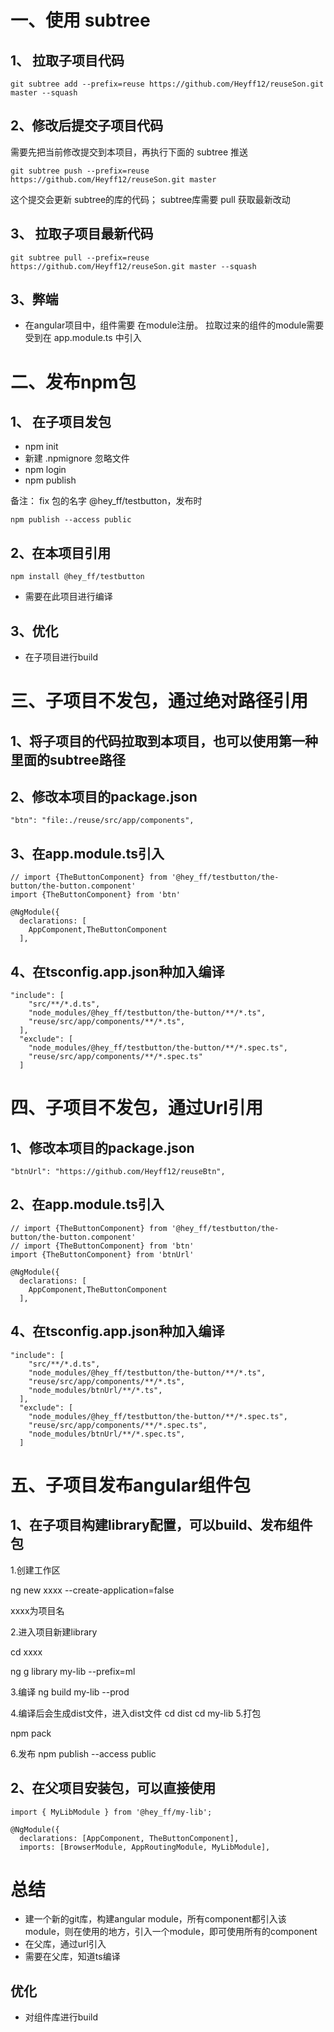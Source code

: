 # 一、使用 subtree  

## 1、 拉取子项目代码  

```
git subtree add --prefix=reuse https://github.com/Heyff12/reuseSon.git master --squash
```

## 2、修改后提交子项目代码  

需要先把当前修改提交到本项目，再执行下面的 subtree 推送

```
git subtree push --prefix=reuse https://github.com/Heyff12/reuseSon.git master
```

这个提交会更新 subtree的库的代码； subtree库需要 pull 获取最新改动

## 3、 拉取子项目最新代码  

```
git subtree pull --prefix=reuse https://github.com/Heyff12/reuseSon.git master --squash
```


## 3、弊端

* 在angular项目中，组件需要 在module注册。 拉取过来的组件的module需要受到在 app.module.ts 中引入  

# 二、发布npm包  

## 1、 在子项目发包

* npm init
* 新建 .npmignore 忽略文件
* npm login
* npm publish

备注： fix 包的名字  @hey_ff/testbutton，发布时  
```
npm publish --access public
```

## 2、在本项目引用 

```
npm install @hey_ff/testbutton
```
* 需要在此项目进行编译  


## 3、优化  

* 在子项目进行build


# 三、子项目不发包，通过绝对路径引用  

## 1、将子项目的代码拉取到本项目，也可以使用第一种里面的subtree路径  

## 2、修改本项目的package.json
```
"btn": "file:./reuse/src/app/components",
```

## 3、在app.module.ts引入

```
// import {TheButtonComponent} from '@hey_ff/testbutton/the-button/the-button.component'
import {TheButtonComponent} from 'btn'

@NgModule({
  declarations: [
    AppComponent,TheButtonComponent
  ],
```

## 4、在tsconfig.app.json种加入编译

```
"include": [
    "src/**/*.d.ts",
    "node_modules/@hey_ff/testbutton/the-button/**/*.ts",
    "reuse/src/app/components/**/*.ts",
  ],
  "exclude": [
    "node_modules/@hey_ff/testbutton/the-button/**/*.spec.ts",
    "reuse/src/app/components/**/*.spec.ts"
  ]
```

# 四、子项目不发包，通过Url引用  

## 1、修改本项目的package.json
```
"btnUrl": "https://github.com/Heyff12/reuseBtn",
```

## 2、在app.module.ts引入

```
// import {TheButtonComponent} from '@hey_ff/testbutton/the-button/the-button.component'
// import {TheButtonComponent} from 'btn'
import {TheButtonComponent} from 'btnUrl'

@NgModule({
  declarations: [
    AppComponent,TheButtonComponent
  ],
```

## 4、在tsconfig.app.json种加入编译

```
"include": [
    "src/**/*.d.ts",
    "node_modules/@hey_ff/testbutton/the-button/**/*.ts",
    "reuse/src/app/components/**/*.ts",
    "node_modules/btnUrl/**/*.ts",
  ],
  "exclude": [
    "node_modules/@hey_ff/testbutton/the-button/**/*.spec.ts",
    "reuse/src/app/components/**/*.spec.ts",
    "node_modules/btnUrl/**/*.spec.ts",
  ]
```

# 五、子项目发布angular组件包

## 1、在子项目构建library配置，可以build、发布组件包

1.创建工作区

ng new xxxx --create-application=false  

xxxx为项目名

2.进入项目新建library

cd xxxx

ng g library my-lib --prefix=ml

3.编译
ng build my-lib --prod

4.编译后会生成dist文件，进入dist文件
cd dist
cd my-lib
5.打包

npm pack

6.发布
npm publish --access public

## 2、在父项目安装包，可以直接使用

```
import { MyLibModule } from '@hey_ff/my-lib';

@NgModule({
  declarations: [AppComponent, TheButtonComponent],
  imports: [BrowserModule, AppRoutingModule, MyLibModule],
```

# 总结  

* 建一个新的git库，构建angular module，所有component都引入该module，则在使用的地方，引入一个module，即可使用所有的component
* 在父库，通过url引入
* 需要在父库，知道ts编译

## 优化 

* 对组件库进行build